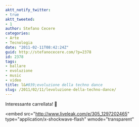 ```yaml
---
aktt_notify_twitter:
- true
aktt_tweeted:
- 1
author: Stefano Cecere
categories:
- Arte
- Tecnologia
date: "2011-02-11T08:42:24Z"
guid: http://stefanocecere.com/?p=2378
id: 2378
tags:
- ballare
- evoluzione
- music
- video
title: l&#039;evoluzione della techno dance
slug: /2011/02/11/levoluzione-della-techno-dance/
---
```


Interessante carrellata! 🙂

<embed src="http://www.liveleak.com/e/305_1297202465" type="application/x-shockwave-flash" wmode="transparent"
